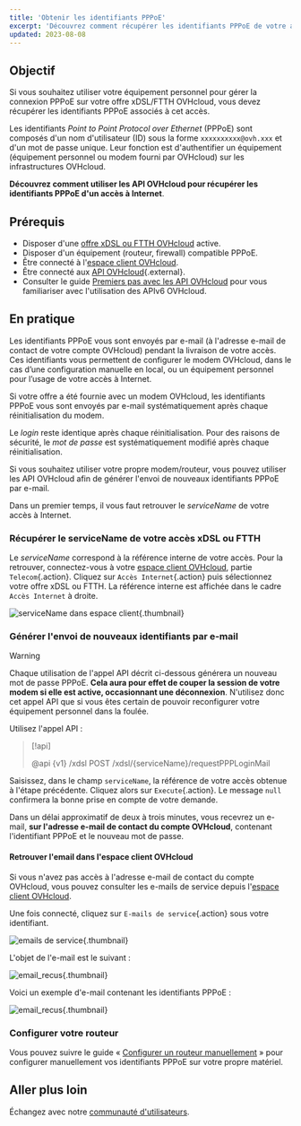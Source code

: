 ```yaml
---
title: 'Obtenir les identifiants PPPoE'
excerpt: 'Découvrez comment récupérer les identifiants PPPoE de votre accès à Internet OVHcloud via les API'
updated: 2023-08-08
---
```


## Objectif

Si vous souhaitez utiliser votre équipement personnel pour gérer la connexion PPPoE sur votre offre xDSL/FTTH OVHcloud, vous devez récupérer les identifiants PPPoE associés à cet accès.

Les identifiants *Point to Point Protocol over Ethernet* (PPPoE) sont composés d'un nom d'utilisateur (ID) sous la forme `xxxxxxxxxx@ovh.xxx` et d'un mot de passe unique. Leur fonction est d'authentifier un équipement (équipement personnel ou modem fourni par OVHcloud) sur les infrastructures OVHcloud.

**Découvrez comment utiliser les API OVHcloud pour récupérer les identifiants PPPoE d'un accès à Internet**.

## Prérequis

- Disposer d'une [offre xDSL ou FTTH OVHcloud](https://www.ovhtelecom.fr/offre-internet/) active.
- Disposer d'un équipement (routeur, firewall) compatible PPPoE.
- Être connecté à l'[espace client OVHcloud](https://www.ovh.com/auth?onsuccess=https%3A%2F%2Fwww.ovhtelecom.fr%2Fmanager&ovhSubsidiary=fr).
- Être connecté aux [API OVHcloud](https://api.ovh.com/){.external}.
- Consulter le guide [Premiers pas avec les API OVHcloud](/pages/manage_and_operate/api/first-steps) pour vous familiariser avec l'utilisation des APIv6 OVHcloud.

## En pratique

Les identifiants PPPoE vous sont envoyés par e-mail (à l'adresse e-mail de contact de votre compte OVHcloud) pendant la livraison de votre accès.<br>
Ces identifiants vous permettent de configurer le modem OVHcloud, dans le cas d’une configuration manuelle en local, ou un équipement personnel pour l’usage de votre accès à Internet.

Si votre offre a été fournie avec un modem OVHcloud, les identifiants PPPoE vous sont envoyés par e-mail systématiquement après chaque réinitialisation du modem.

Le *login* reste identique après chaque réinitialisation.
Pour des raisons de sécurité, le *mot de passe* est systématiquement modifié après chaque réinitialisation.

Si vous souhaitez utiliser votre propre modem/routeur, vous pouvez utiliser les API OVHcloud afin de générer l'envoi de nouveaux identifiants PPPoE par e-mail.

Dans un premier temps, il vous faut retrouver le *serviceName* de votre accès à Internet.

### Récupérer le serviceName de votre accès xDSL ou FTTH

Le *serviceName* correspond à la référence interne de votre accès. Pour la retrouver, connectez-vous à votre [espace client OVHcloud](https://www.ovh.com/auth?onsuccess=https%3A%2F%2Fwww.ovhtelecom.fr%2Fmanager&ovhSubsidiary=fr), partie `Telecom`{.action}. Cliquez sur `Accès Internet`{.action} puis sélectionnez votre offre xDSL ou FTTH. La référence interne est affichée dans le cadre `Accès Internet` à droite.

![serviceName dans espace client](images/servicename-2022.png){.thumbnail}

### Générer l'envoi de nouveaux identifiants par e-mail

> [!warning]
>
> Chaque utilisation de l'appel API décrit ci-dessous générera un nouveau mot de passe PPPoE. **Cela aura pour effet de couper la session de votre modem si elle est active, occasionnant une déconnexion**. N'utilisez donc cet appel API que si vous êtes certain de pouvoir reconfigurer votre équipement personnel dans la foulée.
>

Utilisez l'appel API :

> [!api]
>
> @api {v1} /xdsl POST /xdsl/{serviceName}/requestPPPLoginMail
>

Saisissez, dans le champ `serviceName`, la référence de votre accès obtenue à l'étape précédente. Cliquez alors sur `Execute`{.action}. Le message `null` confirmera la bonne prise en compte de votre demande.

Dans un délai approximatif de deux à trois minutes, vous recevrez un e-mail, **sur l'adresse e-mail de contact du compte OVHcloud**, contenant l'identifiant PPPoE et le nouveau mot de passe.

#### Retrouver l'email dans l'espace client OVHcloud

Si vous n'avez pas accès à l'adresse e-mail de contact du compte OVHcloud, vous pouvez consulter les e-mails de service depuis l'[espace client OVHcloud](https://www.ovh.com/auth?onsuccess=https%3A%2F%2Fwww.ovhtelecom.fr%2Fmanager&ovhSubsidiary=fr).

Une fois connecté, cliquez sur `E-mails de service`{.action} sous votre identifiant.

![emails de service](images/emails.png){.thumbnail}

L'objet de l'e-mail est le suivant :

![email_recus](images/mailtype.png){.thumbnail}

Voici un exemple d'e-mail contenant les identifiants PPPoE :

![email_recus](images/contenumailtyperesetppp-2022.png){.thumbnail}

### Configurer votre routeur

Vous pouvez suivre le guide « [Configurer un routeur manuellement](/pages/web_cloud/internet/internet_access/advanced_config_router_manually) » pour configurer manuellement vos identifiants PPPoE sur votre propre matériel.

## Aller plus loin

Échangez avec notre [communauté d'utilisateurs](/links/community).
